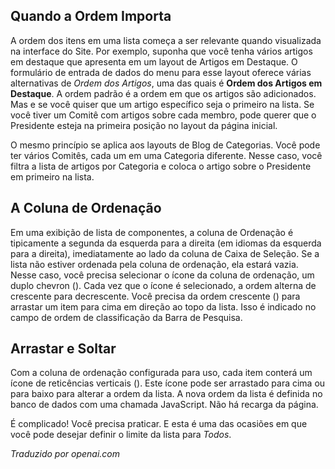 <!-- Filename: Help6.x:List_Ordering  / Display title: Ordenamento de Lista -->

## Quando a Ordem Importa

A ordem dos itens em uma lista começa a ser relevante quando visualizada na interface do Site. Por exemplo, suponha que você tenha vários artigos em destaque que apresenta em um layout de Artigos em Destaque. O formulário de entrada de dados do menu para esse layout oferece várias alternativas de *Ordem dos Artigos*, uma das quais é **Ordem dos Artigos em Destaque**. A ordem padrão é a ordem em que os artigos são adicionados. Mas e se você quiser que um artigo específico seja o primeiro na lista. Se você tiver um Comitê com artigos sobre cada membro, pode querer que o Presidente esteja na primeira posição no layout da página inicial.

O mesmo princípio se aplica aos layouts de Blog de Categorias. Você pode ter vários Comitês, cada um em uma Categoria diferente. Nesse caso, você filtra a lista de artigos por Categoria e coloca o artigo sobre o Presidente em primeiro na lista.

## A Coluna de Ordenação

Em uma exibição de lista de componentes, a coluna de Ordenação é tipicamente a segunda da esquerda para a direita (em idiomas da esquerda para a direita), imediatamente ao lado da coluna de Caixa de Seleção. Se a lista não estiver ordenada pela coluna de ordenação, ela estará vazia. Nesse caso, você precisa selecionar o ícone da coluna de ordenação, um duplo chevron (<span class="ms-1 icon-sort"></span>). Cada vez que o ícone é selecionado, a ordem alterna de crescente para decrescente. Você precisa da ordem crescente (<span class="ms-1 icon-caret-up"></span>) para arrastar um item para cima em direção ao topo da lista. Isso é indicado no campo de ordem de classificação da Barra de Pesquisa.

## Arrastar e Soltar

Com a coluna de ordenação configurada para uso, cada item conterá um ícone de reticências verticais (<span class="icon-ellipsis-v"></span>). Este ícone pode ser arrastado para cima ou para baixo para alterar a ordem da lista. A nova ordem da lista é definida no banco de dados com uma chamada JavaScript. Não há recarga da página.

É complicado! Você precisa praticar. E esta é uma das ocasiões em que você pode desejar definir o limite da lista para *Todos*.

*Traduzido por openai.com*

